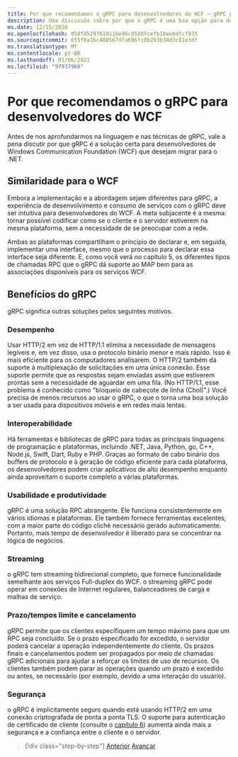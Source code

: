```yaml
---
title: Por que recomendamos o gRPC para desenvolvedores do WCF – gRPC para desenvolvedores do WCF
description: Uma discussão sobre por que o gRPC é uma boa opção para desenvolvedores do WCF que desejam migrar para arquiteturas e plataformas modernas.
ms.date: 12/15/2020
ms.openlocfilehash: 058f85297610116e96c8580fcefb10ee6dfcf935
ms.sourcegitcommit: 655f8a16c488567dfa696fc0b293b34d3c81e3df
ms.translationtype: MT
ms.contentlocale: pt-BR
ms.lasthandoff: 01/06/2021
ms.locfileid: "97937968"
---
```

# <a name="why-we-recommend-grpc-for-wcf-developers"></a>Por que recomendamos o gRPC para desenvolvedores do WCF

Antes de nos aprofundarmos na linguagem e nas técnicas de gRPC, vale a pena discutir por que gRPC é a solução certa para desenvolvedores de Windows Communication Foundation (WCF) que desejam migrar para o .NET.

## <a name="similarity-to-wcf"></a>Similaridade para o WCF

Embora a implementação e a abordagem sejam diferentes para gRPC, a experiência de desenvolvimento e consumo de serviços com o gRPC deve ser intuitiva para desenvolvedores do WCF. A meta subjacente é a mesma: tornar possível codificar como se o cliente e o servidor estiverem na mesma plataforma, sem a necessidade de se preocupar com a rede.

Ambas as plataformas compartilham o princípio de declarar e, em seguida, implementar uma interface, mesmo que o processo para declarar essa interface seja diferente. E, como você verá no capítulo 5, os diferentes tipos de chamadas RPC que o gRPC dá suporte ao MAP bem para as associações disponíveis para os serviços WCF.

## <a name="benefits-of-grpc"></a>Benefícios do gRPC

gRPC significa outras soluções pelos seguintes motivos.

### <a name="performance"></a>Desempenho

Usar HTTP/2 em vez de HTTP/1.1 elimina a necessidade de mensagens legíveis e, em vez disso, usa o protocolo binário menor e mais rápido. Isso é mais eficiente para os computadores analisarem. O HTTP/2 também dá suporte à multiplexação de solicitações em uma única conexão. Esse suporte permite que as respostas sejam enviadas assim que estiverem prontas sem a necessidade de aguardar em uma fila. (No HTTP/1.1, esse problema é conhecido como "bloqueio de cabeçote de linha (Chol)".) Você precisa de menos recursos ao usar o gRPC, o que o torna uma boa solução a ser usada para dispositivos móveis e em redes mais lentas.

### <a name="interoperability"></a>Interoperabilidade

Há ferramentas e bibliotecas de gRPC para todas as principais linguagens de programação e plataformas, incluindo .NET, Java, Python, go, C++, Node.js, Swift, Dart, Ruby e PHP. Graças ao formato de cabo binário dos buffers de protocolo e à geração de código eficiente para cada plataforma, os desenvolvedores podem criar aplicativos de alto desempenho enquanto ainda aproveitam o suporte completo a várias plataformas.

### <a name="usability-and-productivity"></a>Usabilidade e produtividade

gRPC é uma solução RPC abrangente. Ele funciona consistentemente em vários idiomas e plataformas. Ele também fornece ferramentas excelentes, com a maior parte do código clichê necessário gerado automaticamente. Portanto, mais tempo de desenvolvedor é liberado para se concentrar na lógica de negócios.

### <a name="streaming"></a>Streaming

o gRPC tem streaming bidirecional completo, que fornece funcionalidade semelhante aos serviços Full-duplex do WCF. o streaming gRPC pode operar em conexões de Internet regulares, balanceadores de carga e malhas de serviço.

### <a name="deadlinetimeouts-and-cancellation"></a>Prazo/tempos limite e cancelamento

gRPC permite que os clientes especifiquem um tempo máximo para que um RPC seja concluído. Se o prazo especificado for excedido, o servidor poderá cancelar a operação independentemente do cliente. Os prazos finais e cancelamentos podem ser propagados por meio de chamadas gRPC adicionais para ajudar a reforçar os limites de uso de recursos. Os clientes também podem parar as operações quando um prazo é excedido ou antes, se necessário (por exemplo, devido a uma interação do usuário).

### <a name="security"></a>Segurança

o gRPC é implicitamente seguro quando está usando HTTP/2 em uma conexão criptografada de ponta a ponta TLS. O suporte para autenticação de certificado de cliente (consulte o [capítulo 6](security.md)) aumenta ainda mais a segurança e a confiança entre o cliente e o servidor.

>[!div class="step-by-step"]
>[Anterior](network-protocols.md) 
> [Avançar](protocol-buffers.md)
